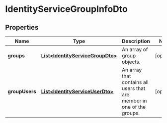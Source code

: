 

# IdentityServiceGroupInfoDto

## Properties

Name | Type | Description | Notes
------------ | ------------- | ------------- | -------------
**groups** | [**List&lt;IdentityServiceGroupDto&gt;**](IdentityServiceGroupDto.md) | An array of group objects. |  [optional]
**groupUsers** | [**List&lt;IdentityServiceUserDto&gt;**](IdentityServiceUserDto.md) | An array that contains all users that are member in one of the groups. |  [optional]



